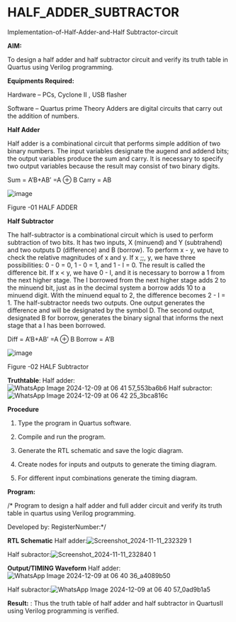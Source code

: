 # HALF_ADDER_SUBTRACTOR

Implementation-of-Half-Adder-and-Half Subtractor-circuit

**AIM:**

To design a half adder and half subtractor circuit and verify its truth table in Quartus using Verilog programming.

**Equipments Required:**

Hardware – PCs, Cyclone II , USB flasher 

Software – Quartus prime Theory Adders are digital circuits that carry out the addition of numbers.

**Half Adder**

Half adder is a combinational circuit that performs simple addition of two binary numbers. The input variables designate the augend and addend bits; the output variables produce the sum and carry. It is necessary to specify two output variables because the result may consist of two binary digits.

Sum = A’B+AB’ =A ⊕ B Carry = AB

![image](https://github.com/naavaneetha/HALF_ADDER_SUBTRACTOR/assets/154305477/bd4a0b2c-cdbc-4184-ab08-81578f121e1f)

Figure -01 HALF ADDER

**Half Subtractor**

The half-subtractor is a combinational circuit which is used to perform subtraction of two bits. It has two inputs, X (minuend) and Y (subtrahend) and two outputs D (difference) and B (borrow). To perform x - y, we have to check the relative magnitudes of x and y. If x ;;, y, we have three possibilities: 0 - 0 = 0, 1 - 0 = 1, and 1 - I = 0. The result is called the difference bit. If x < y, we have 0 - I, and it is necessary to borrow a 1 from the next higher stage. The I borrowed from the next higher stage adds 2 to the minuend bit, just as in the decimal system a borrow adds 10 to a minuend digit. With the minuend equal to 2, the difference becomes 2 - I = 1. The half-subtractor needs two outputs. One output generates the difference and will be designated by the symbol D. The second output, designated B for borrow, generates the binary signal that informs the next stage that a I has been borrowed. 

Diff = A’B+AB’ =A ⊕ B
Borrow = A’B

 ![image](https://github.com/naavaneetha/HALF_ADDER_SUBTRACTOR/assets/154305477/d76b099c-513f-4e7c-843a-e2fd028a531a)

Figure -02 HALF Subtractor

**Truthtable**:
Half adder:
![WhatsApp Image 2024-12-09 at 06 41 57_553ba6b6](https://github.com/user-attachments/assets/a43823ea-65ea-4241-a673-c0373c7355c3)
Half subractor:
![WhatsApp Image 2024-12-09 at 06 42 25_3bca816c](https://github.com/user-attachments/assets/ab32134a-53c6-4a77-b9e2-85fa197ead3b)


**Procedure**

1.	Type the program in Quartus software.

2.	Compile and run the program.

3.	Generate the RTL schematic and save the logic diagram.

4.	Create nodes for inputs and outputs to generate the timing diagram.

5.	For different input combinations generate the timing diagram.


**Program:**

/* Program to design a half adder and full adder circuit and verify its truth table in quartus using Verilog programming.

Developed by: RegisterNumber:*/

**RTL Schematic**
Half adder:![Screenshot_2024-11-11_232329 1](https://github.com/user-attachments/assets/3aa9575c-e42c-4aff-8618-5b06bfeebb4f)

Half subractor:![Screenshot_2024-11-11_232840 1](https://github.com/user-attachments/assets/fca30790-1ed5-4d26-956a-b7b752dea4d1)


**Output/TIMING Waveform**
Half adder:![WhatsApp Image 2024-12-09 at 06 40 36_a4089b50](https://github.com/user-attachments/assets/c4f13e9d-24b2-47fa-be46-bf3da4dffeab)


Half subractor:![WhatsApp Image 2024-12-09 at 06 40 57_0ad9b1a5](https://github.com/user-attachments/assets/751924bd-2861-4cd3-b8a2-9932c2f8e766)


**Result:** : Thus the truth table of half adder and half subtractor in QuartusII using Verilog
programming is verified.
